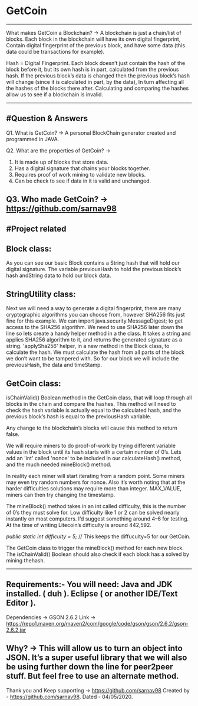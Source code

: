 # GetCoin
---------
What makes GetCoin a Blockchain?
-> 
A blockchain is just a chain/list of blocks. 
Each block in the blockchain will have its own digital fingerprint, 
Contain digital fingerprint of the previous block, and have some data 
(this data could be transactions for example).

Hash = Digital Fingerprint.
Each block doesn’t just contain the hash of the block before it, but its own hash is in part, calculated from the previous hash. 
If the previous block’s data is changed then the previous block’s hash will change (since it is calculated in part, by the data),
In turn affecting all the hashes of the blocks there after. 
Calculating and comparing the hashes allow us to see if a blockchain is invalid.



-----------------------------------------------
#Question & Answers
-------------------
Q1. What is GetCoin?
-> A personal BlockChain generator created and programmed in JAVA.

Q2. What are the properties of GetCoin?
->
1. It is made up of blocks that store data.
2. Has a digital signature that chains your blocks together.
3. Requires proof of work mining to validate new blocks.
4. Can be check to see if data in it is valid and unchanged.

Q3. Who made GetCoin?
->
https://github.com/sarnav98
------------------------------

#Project related
-----------------
Block class:
------------
As you can see our basic Block contains a String hash that will hold our digital signature. 
The variable previousHash to hold the previous block’s hash andString data to hold our block data.

StringUtility class:
--------------------
Next we will need a way to generate a digital fingerprint,
there are many cryptographic algorithms you can choose from, however SHA256 fits just fine for this example. We can import java.security.MessageDigest; to get access to the SHA256 algorithm.
We need to use SHA256 later down the line so lets create a handy helper method in a the class.
It takes a string and applies SHA256 algorithm to it, and returns the generated signature as a string.
'applySha256' helper, in a new method in the Block class, to calculate the hash. 
We must calculate the hash from all parts of the block we don’t want to be tampered with. 
So for our block we will include the previousHash, the data and timeStamp.

GetCoin class:
--------------
isChainValid() Boolean method in the GetCoin class, 
that will loop through all blocks in the chain and compare the hashes. 
This method will need to check the hash variable is actually equal to the calculated hash, 
and the previous block’s hash is equal to the previousHash variable.

Any change to the blockchain’s blocks will cause this method to return false.

We will require miners to do proof-of-work by trying different variable values in the block until its hash starts with a certain number of 0’s.
Lets add an 'int' called 'nonce' to be included in our calculateHash() method, and the much needed mineBlock() method.

In reality each miner will start iterating from a random point. 
Some miners may even try random numbers for nonce. 
Also it’s worth noting that at the harder difficulties solutions may require more than integer.
MAX_VALUE, miners can then try changing the timestamp.

The mineBlock() method takes in an int called difficulty, this is the number of 0’s they must solve for. 
Low difficulty like 1 or 2 can be solved nearly instantly on most computers.
I’d suggest something around 4–6 for testing. 
At the time of writing Litecoin’s difficulty is around 442,592.

*public static int difficulty = 5;* // This keeps the diffuculty=5 for our GetCoin.

The GetCoin class to trigger the mineBlock() method for each new block. 
The isChainValid() Boolean should also check if each block has a solved by mining thehash.


----------------
Requirements:-
You will need:
Java and JDK installed. ( duh ).
Eclipse ( or another IDE/Text Editor ).
----------------------------------------------------------------

Dependencies -> GSON 2.6.2
Link -> https://repo1.maven.org/maven2/com/google/code/gson/gson/2.6.2/gson-2.6.2.jar

Why?
-> This will allow us to turn an object into JSON.
It’s a super useful library that we will also be using further down the line for peer2peer stuff.
But feel free to use an alternate method.
--------------------------------------------------------------------------------------

Thank you and Keep supporting -> https://github.com/sarnav98
Created by - https://github.com/sarnav98.
Dated - 04/05/2020.
